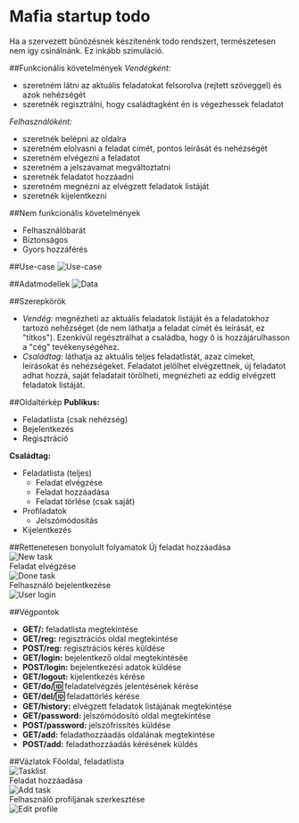# Mafia startup todo

Ha a szervezett bűnözésnek készítenénk todo rendszert, természetesen nem így csinálnánk. Ez inkább szimuláció.

##Funkcionális követelmények
*Vendégként:*

+ szeretném látni az aktuális feladatokat felsorolva (rejtett szöveggel) és azok nehézségét
+ szeretnék regisztrálni, hogy családtagként én is végezhessek feladatot


*Felhasználóként:*

+ szeretnék belépni az oldalra
+ szeretném elolvasni a feladat címét, pontos leírását és nehézségét
+ szeretném elvégezni a feladatot
+ szeretném a jelszavamat megváltoztatni
+ szeretnék feladatot hozzáadni
+ szeretném megnézni az elvégzett feladatok listáját
+ szeretnék kijelentkezni


##Nem funkcionális követelmények

+ Felhasználóbarát
+ Biztonságos
+ Gyors hozzáférés


##Use-case
![Use-case](https://github.com/szabonorbert/alkfejl20162/blob/master/readme_img/usecase.png)

##Adatmodellek
![Data](https://github.com/szabonorbert/alkfejl20162/blob/master/readme_img/data.png)

##Szerepkörök
+ *Vendég:* megnézheti az aktuális feladatok listáját és a feladatokhoz tartozó nehézséget (de nem láthatja a feladat címét és leírását, ez "titkos"). Ezenkívül regésztrálhat a családba, hogy ő is hozzájárulhasson a "cég" tevékenységéhez.
+ *Családtag:* láthatja az aktuális teljes feladatlistát, azaz címeket, leírásokat és nehézségeket. Feladatot jelölhet elvégzettnek, új feladatot adhat hozzá, saját feladatait törölheti, megnézheti az eddig elvégzett feladatok listáját.


##Oldaltérkép
**Publikus:**
+ Feladatlista (csak nehézség)
+ Bejelentkezés
+ Regisztráció

**Családtag:**
+ Feladatlista (teljes)
  + Feladat elvégzése
  + Feladat hozzáadása
  + Feladat törlése (csak saját)
+ Profiladatok
  + Jelszómódosítás
+ Kijelentkezés

##Rettenetesen bonyolult folyamatok
Új feladat hozzáadása  
![New task](https://github.com/szabonorbert/alkfejl20162/blob/master/readme_img/newtask.png)  
Feladat elvégzése  
![Done task](https://github.com/szabonorbert/alkfejl20162/blob/master/readme_img/donetask.png)  
Felhasználó bejelentkezése  
![User login](https://github.com/szabonorbert/alkfejl20162/blob/master/readme_img/user.png)

##Végpontok
+ **GET/:** feladatlista megtekintése
+ **GET/reg:** regisztrációs oldal megtekintése
+ **POST/reg:** regisztrációs kérés küldése
+ **GET/login:** bejelentkező oldal megtekintésée
+ **POST/login:** bejelentkezési adatok küldése
+ **GET/logout:** kijelentkezés kérése
+ **GET/do/:id:** feladatelvégzés jelentésének kérése
+ **GET/del/:id:** feladattörlés kérése
+ **GET/history:** elvégzett feladatok listájának megtekintése
+ **GET/password:** jelszómódosító oldal megtekintése
+ **POST/password:** jelszófrissítés küldése
+ **GET/add:** feladathozzáadás oldalának megtekintése
+ **POST/add:** feladathozzáadás kérésének küldés


##Vázlatok
Főoldal, feladatlista  
![Tasklist](https://github.com/szabonorbert/alkfejl20162/blob/master/readme_img/view1.png)  
Feladat hozzáadása  
![Add task](https://github.com/szabonorbert/alkfejl20162/blob/master/readme_img/view2.png)  
Felhasználó profiljának szerkesztése  
![Edit profile](https://github.com/szabonorbert/alkfejl20162/blob/master/readme_img/view3.png)